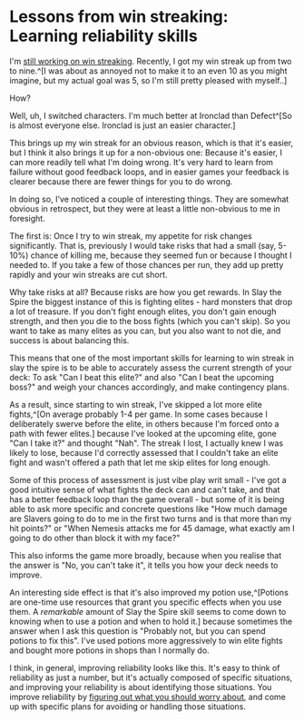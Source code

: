 # Lessons from win streaking: Learning reliability skills

I'm [still working on win streaking](https://notebook.drmaciver.com/posts/2025-03-31-18:47.html). Recently, I got my win streak up from two to nine.^[I was about as annoyed not to make it to an even 10 as you might imagine, but my actual goal was 5, so I'm still pretty pleased with myself..]

How?

Well, uh, I switched characters. I'm much better at Ironclad than Defect^[So is almost everyone else. Ironclad is just an easier character.]

This brings up my win streak for an obvious reason, which is that it's easier, but I think it also brings it up for a non-obvious one: Because it's easier, I can more readily tell what I'm doing wrong. It's very hard to learn from failure without good feedback loops, and in easier games your feedback is clearer because there are fewer things for you to do wrong.

In doing so, I've noticed a couple of interesting things. They are somewhat obvious in retrospect, but they were at least a little non-obvious to me in foresight.

The first is: Once I try to win streak, my appetite for risk changes significantly. That is, previously I would take risks that had a small (say, 5-10%) chance of killing me, because they seemed fun or because I thought I needed to. If you take a few of those chances per run, they add up pretty rapidly and your win streaks are cut short.

Why take risks at all? Because risks are how you get rewards. In Slay the Spire the biggest instance of this is fighting elites - hard monsters that drop a lot of treasure. If you don't fight enough elites, you don't gain enough strength, and then you die to the boss fights (which you can't skip). So you want to take as many elites as you can, but you also want to not die, and success is about balancing this.

This means that one of the most important skills for learning to win streak in slay the spire is to be able to accurately assess the current strength of your deck: To ask "Can I beat this elite?" and also "Can I beat the upcoming boss?" and weigh your chances accordingly, and make contingency plans.

As a result, since starting to win streak, I've skipped a lot more elite fights,^[On average probably 1-4 per game. In some cases because I deliberately swerve before the elite, in others because I'm forced onto a path with fewer elites.] because I've looked at the upcoming elite, gone "Can I take it?" and thought "Nah". The streak I lost, I actually knew I was likely to lose, because I'd correctly assessed that I couldn't take an elite fight and wasn't offered a path that let me skip elites for long enough.

Some of this process of assessment is just vibe play writ small - I've got a good intuitive sense of what fights the deck can and can't take, and that has a better feedback loop than the game overall - but some of it is being able to ask more specific and concrete questions like "How much damage are Slavers going to do to me in the first two turns and is that more than my hit points?" or "When Nemesis attacks me for 45 damage, what exactly am I going to do other than block it with my face?"

This also informs the game more broadly, because when you realise that the answer is "No, you can't take it", it tells you how your deck needs to improve.

An interesting side effect is that it's also improved my potion use,^[Potions are one-time use resources that grant you specific effects when you use them. A *remarkable* amount of Slay the Spire skill seems to come down to knowing when to use a potion and when to hold it.] because sometimes the answer when I ask this question is "Probably not, but you can spend potions to fix this". I've used potions more aggressively to win elite fights and bought more potions in shops than I normally do.

I think, in general, improving reliability looks like this. It's easy to think of reliability as just a number, but it's actually composed of specific situations, and improving your reliability is about identifying those situations. You improve reliability by [figuring out what you should worry about](https://notebook.drmaciver.com/posts/2020-04-03-13:40.html), and come up with specific plans for avoiding or handling those situations.
